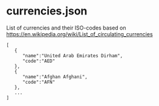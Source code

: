 # currencies.json

List of currencies and their ISO-codes based on https://en.wikipedia.org/wiki/List_of_circulating_currencies

```
[  
   {  
      "name":"United Arab Emirates Dirham",
      "code":"AED"
   },
   {  
      "name":"Afghan Afghani",
      "code":"AFN"
   },
   ...
]
```
